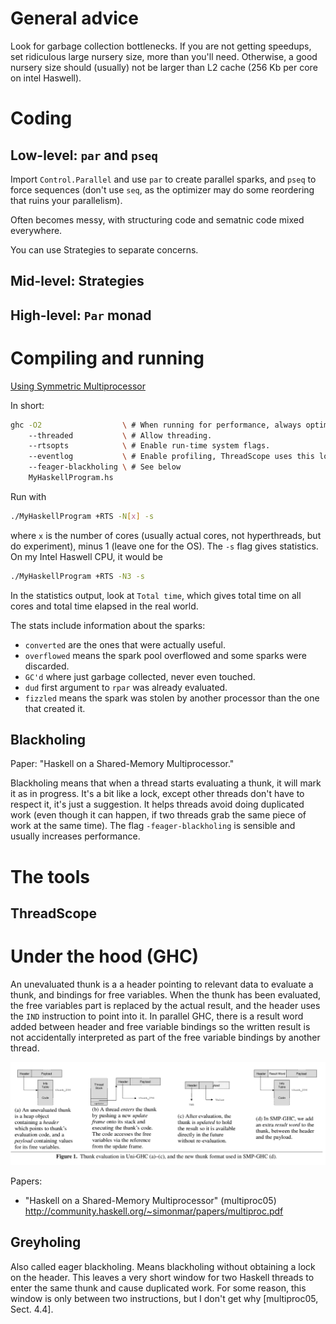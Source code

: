 General advice
==============

Look for garbage collection bottlenecks.
If you are not getting speedups, set ridiculous large nursery size, more than you'll need.
Otherwise, a good nursery size should (usually) not be larger than L2 cache (256 Kb per core on intel Haswell).

Coding
======

Low-level: `par` and `pseq`
---------------------------

Import `Control.Parallel` and use `par` to create parallel sparks, and `pseq` to force sequences (don't use `seq`, as the optimizer may do some reordering that ruins your parallelism).

Often becomes messy, with structuring code and sematnic code mixed everywhere.

You can use Strategies to separate concerns.

Mid-level: Strategies
---------------------

High-level: `Par` monad
-----------------------

Compiling and running
=====================

[Using Symmetric Multiprocessor](https://downloads.haskell.org/~ghc/7.0.4/docs/html/users_guide/using-smp.html)

In short:

```sh
ghc -O2                  \ # When running for performance, always optimize.
    --threaded           \ # Allow threading.
    --rtsopts            \ # Enable run-time system flags.
    --eventlog           \ # Enable profiling, ThreadScope uses this log.
    --feager-blackholing \ # See below
    MyHaskellProgram.hs
```

Run with

```sh
./MyHaskellProgram +RTS -N[x] -s
```

where `x` is the number of cores (usually actual cores, not hyperthreads, but do experiment), minus 1 (leave one for the OS).
The `-s` flag gives statistics.
On my Intel Haswell CPU, it would be

```sh
./MyHaskellProgram +RTS -N3 -s
```

In the statistics output, look at `Total time`, which gives total time on all cores and total time elapsed in the real world.

The stats include information about the sparks:
 - `converted` are the ones that were actually useful.
 - `overflowed` means the spark pool overflowed and some sparks were discarded.
 - `GC'd` where just garbage collected, never even touched.
 - `dud` first argument to `rpar` was already evaluated.
 - `fizzled` means the spark was stolen by another processor than the one that created it.

Blackholing
-----------

Paper: "Haskell on a Shared-Memory Multiprocessor."

Blackholing means that when a thread starts evaluating a thunk, it will mark it as in progress.
It's a bit like a lock, except other threads don't have to respect it, it's just a suggestion.
It helps threads avoid doing duplicated work (even though it can happen, if two threads grab the same piece of work at the same time).
The flag `-feager-blackholing` is sensible and usually increases performance.

The tools
=========

ThreadScope
-----------

Under the hood (GHC)
====================

An unevaluated thunk is a a header pointing to relevant data to evaluate a thunk, and bindings for free variables.
When the thunk has been evaluated, the free variables part is replaced by the actual result, and the header uses the `IND` instruction to point into it.
In parallel GHC, there is a result word added between header and free variable bindings so the written result is not accidentally interpreted as part of the free variable bindings by another thread.


![thunks](thunks.png)

Papers:
- "Haskell on a Shared-Memory Multiprocessor" (multiproc05) <http://community.haskell.org/~simonmar/papers/multiproc.pdf> 

Greyholing
----------

Also called eager blackholing.
Means blackholing without obtaining a lock on the header.
This leaves a very short window for two Haskell threads to enter the same thunk and cause duplicated work.
For some reason, this window is only between two instructions, but I don't get why [multiproc05, Sect. 4.4].


